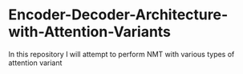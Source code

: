 # Encoder-Decoder-Architecture-with-Attention-Variants
In this repository I will attempt to perform NMT with various types of attention variant 
